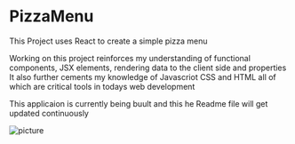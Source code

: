 # PizzaMenu

This Project uses React to create a simple pizza menu

Working on this project reinforces my understanding of functional components, JSX elements, rendering data to the client side and properties
It also further cements my knowledge of Javascriot CSS and HTML all of which are critical tools in todays web development

This applicaion is currently being buult and this he Readme file will get updated continuously

![picture](screenshot/pizzascreenshot.png)
